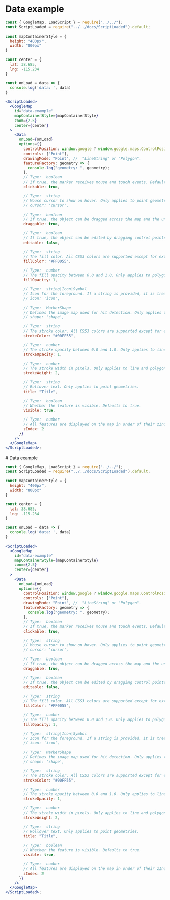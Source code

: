 # Data example

```jsx
const { GoogleMap, LoadScript } = require("../../");
const ScriptLoaded = require("../../docs/ScriptLoaded").default;

const mapContainerStyle = {
  height: "400px",
  width: "800px"
}

const center = {
  lat: 38.685,
  lng: -115.234
}

const onLoad = data => {
  console.log('data: ', data)
}

<ScriptLoaded>
  <GoogleMap
    id="data-example"
    mapContainerStyle={mapContainerStyle}
    zoom={2.5}
    center={center}
  >
    <Data
      onLoad={onLoad}
      options={{
        controlPosition: window.google ? window.google.maps.ControlPosition.TOP_LEFT : undefined,
        controls: ["Point"],
        drawingMode: "Point", //  "LineString" or "Polygon".
        featureFactory: geometry => {
          console.log("geometry: ", geometry);
        },
        // Type:  boolean
        // If true, the marker receives mouse and touch events. Default value is true.
        clickable: true,

        // Type:  string
        // Mouse cursor to show on hover. Only applies to point geometries.
        // cursor: 'cursor',

        // Type:  boolean
        // If true, the object can be dragged across the map and the underlying feature will have its geometry updated. Default value is false.
        draggable: true,

        // Type:  boolean
        // If true, the object can be edited by dragging control points and the underlying feature will have its geometry updated. Only applies to LineString and Polygon geometries. Default value is false.
        editable: false,

        // Type:  string
        // The fill color. All CSS3 colors are supported except for extended named colors. Only applies to polygon geometries.
        fillColor: "#FF0055",

        // Type:  number
        // The fill opacity between 0.0 and 1.0. Only applies to polygon geometries.
        fillOpacity: 1,

        // Type:  string|Icon|Symbol
        // Icon for the foreground. If a string is provided, it is treated as though it were an Icon with the string as url. Only applies to point geometries.
        // icon: 'icon',

        // Type:  MarkerShape
        // Defines the image map used for hit detection. Only applies to point geometries.
        // shape: 'shape',

        // Type:  string
        // The stroke color. All CSS3 colors are supported except for extended named colors. Only applies to line and polygon geometries.
        strokeColor: "#00FF55",

        // Type:  number
        // The stroke opacity between 0.0 and 1.0. Only applies to line and polygon geometries.
        strokeOpacity: 1,

        // Type:  number
        // The stroke width in pixels. Only applies to line and polygon geometries.
        strokeWeight: 2,

        // Type:  string
        // Rollover text. Only applies to point geometries.
        title: "Title",

        // Type:  boolean
        // Whether the feature is visible. Defaults to true.
        visible: true,

        // Type:  number
        // All features are displayed on the map in order of their zIndex, with higher values displaying in front of features with lower values. Markers are always displayed in front of line-strings and polygons.
        zIndex: 2
      }}
    />
  </GoogleMap>
</ScriptLoaded>;
```
                                                                                                                                                                                                                                                                                                                                                                                                                                                                                                                                                                                                                                                                                                                                                                                                                                                                                                                                                                                                                                                                                                                                                                                                                                                                                                                                                                                                                                                                                                                                                                                                                                                                                                                                                                                                                                                                                                                                                                                                                                                                                                                                                                                                                                                                                                                                                                                                                                                                                                                                                                                                                                                                                                                                                                                                                                                                                                                                                                                                                                                                                                                                                                                                                                                                                                                                                                                                                                                                                                                                                                                                                                                                                                                                                                                                                                                                                                                                                                                                                                                                                                                                                                                                                                                                                                                                                                                                                                                                                                                                                                                                                                                                                                                                                                                                                                                                                                                                                                                                                                                                                                                                                                                                                                                                                                                                                                                                                                                                                                                                                                                                                                                                                                                                                                                                                                                                                                                                                                                                                                                                                                                                                                                                                                                                                                                                                                                                                                                                                                                                                                                                                                                                                                                                                                                                                                                                                                                                                                                                                                                                                                                                                                                                                                                                                                                                                                                                                                                                                                                                                                                                                                                                                                                                                                                                                                                                                                                                                                                                                                                                                                                                                                                                                                                                                                                                                                                                                                                                                                                                                                                                                                                                                                                                                                                                                                                                                                                                                                                                                                                                                                                                                                                                                                                                                                                                                                                                                                                                                                                                                                                                                                                                                                                                                                                                                                                                                                                                                                                                                                                                                                                                                                                                                                                                                                                                                                                                                                                                                                                                                                                                                                                                                                                                                                                                                                                                                                                                                                                                                                                                                                                                                                                                                                                                                                                                                                                                                                                                                                                                                                                                                                                                                                                                                                                                                                                                                                                                                                                                                                                                                                                                                                                                                                                                                                                                                                                                                                                                                                                                                                                                                                                                                                                                                                                                                                                                                                                                                                                                                                                                                                                                                                                                                                                                                                                                                                                                                                                                                                                                                                                                                                                                                                                                                                                                          # Data example

```jsx
const { GoogleMap, LoadScript } = require("../../");
const ScriptLoaded = require("../../docs/ScriptLoaded").default;

const mapContainerStyle = {
  height: "400px",
  width: "800px"
}

const center = {
  lat: 38.685,
  lng: -115.234
}

const onLoad = data => {
  console.log('data: ', data)
}

<ScriptLoaded>
  <GoogleMap
    id="data-example"
    mapContainerStyle={mapContainerStyle}
    zoom={2.5}
    center={center}
  >
    <Data
      onLoad={onLoad}
      options={{
        controlPosition: window.google ? window.google.maps.ControlPosition.TOP_LEFT : undefined,
        controls: ["Point"],
        drawingMode: "Point", //  "LineString" or "Polygon".
        featureFactory: geometry => {
          console.log("geometry: ", geometry);
        },
        // Type:  boolean
        // If true, the marker receives mouse and touch events. Default value is true.
        clickable: true,

        // Type:  string
        // Mouse cursor to show on hover. Only applies to point geometries.
        // cursor: 'cursor',

        // Type:  boolean
        // If true, the object can be dragged across the map and the underlying feature will have its geometry updated. Default value is false.
        draggable: true,

        // Type:  boolean
        // If true, the object can be edited by dragging control points and the underlying feature will have its geometry updated. Only applies to LineString and Polygon geometries. Default value is false.
        editable: false,

        // Type:  string
        // The fill color. All CSS3 colors are supported except for extended named colors. Only applies to polygon geometries.
        fillColor: "#FF0055",

        // Type:  number
        // The fill opacity between 0.0 and 1.0. Only applies to polygon geometries.
        fillOpacity: 1,

        // Type:  string|Icon|Symbol
        // Icon for the foreground. If a string is provided, it is treated as though it were an Icon with the string as url. Only applies to point geometries.
        // icon: 'icon',

        // Type:  MarkerShape
        // Defines the image map used for hit detection. Only applies to point geometries.
        // shape: 'shape',

        // Type:  string
        // The stroke color. All CSS3 colors are supported except for extended named colors. Only applies to line and polygon geometries.
        strokeColor: "#00FF55",

        // Type:  number
        // The stroke opacity between 0.0 and 1.0. Only applies to line and polygon geometries.
        strokeOpacity: 1,

        // Type:  number
        // The stroke width in pixels. Only applies to line and polygon geometries.
        strokeWeight: 2,

        // Type:  string
        // Rollover text. Only applies to point geometries.
        title: "Title",

        // Type:  boolean
        // Whether the feature is visible. Defaults to true.
        visible: true,

        // Type:  number
        // All features are displayed on the map in order of their zIndex, with higher values displaying in front of features with lower values. Markers are always displayed in front of line-strings and polygons.
        zIndex: 2
      }}
    />
  </GoogleMap>
</ScriptLoaded>;
```
